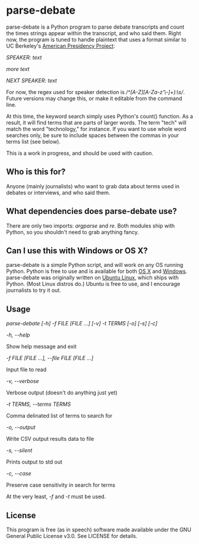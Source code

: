 # parse-debate
parse-debate is a Python program to parse debate transcripts and count the times strings appear within the transcript, and who said them.
Right now, the program is tuned to handle plaintext that uses a format similar to UC Berkeley's [American Presidency Project](http://www.presidency.ucsb.edu/debates.php):

*SPEAKER: text*

*more text*

*NEXT SPEAKER: text*

For now, the regex used for speaker detection is */^\[A-Z\]\[A-Za-z'\\-\]+):\s/*. Future versions may change this, or make it editable from the command line.

At this time, the keyword search simply uses Python's count() function. As a result, it will find terms that are parts of larger words. The term "tech" will match the word "technology," for instance. If you want to use whole word searches only, be sure to include spaces between the commas in your terms list (see below).

This is a work in progress, and should be used with caution. 

## Who is this for?
Anyone (mainly journalists) who want to grab data about terms used in debates or interviews, and who said them.

## What dependencies does parse-debate use?
There are only two imports: *argparse* and *re*. Both modules ship with Python, so you shouldn't need to grab anything fancy.

## Can I use this with Windows or OS X?
parse-debate is a simple Python script, and will work on any OS running Python. Python is free to use and is available for both [OS X](https://www.python.org/downloads/mac-osx) and [Windows](https://www.python.org/downloads/windows/). parse-debate was originally written on [Ubuntu Linux](http://www.ubuntu.com/), which ships with Python. (Most Linux distros do.) Ubuntu is free to use, and I encourage journalists to try it out.

## Usage
*parse-debate \[-h\] -f FILE \[FILE ...\] \[-v\] -t TERMS \[-o\] \[-s\] \[-c\]*

*-h, --help*

Show help message and exit


*-f FILE \[FILE ...\], --file FILE \[FILE ...\]*

Input file to read

  
*-v, --verbose*

Verbose output (doesn't do anything just yet)


*-t TERMS, --terms TERMS*

Comma delinated list of terms to search for


*-o, --output*

Write CSV output results data to file


*-s, --silent*

Prints output to std out


*-c, --case*

Preserve case sensitivity in search for terms


At the very least, *-f* and *-t* must be used.

## License
This program is free (as in speech) software made available under the GNU General Public License v3.0. See LICENSE for details.

